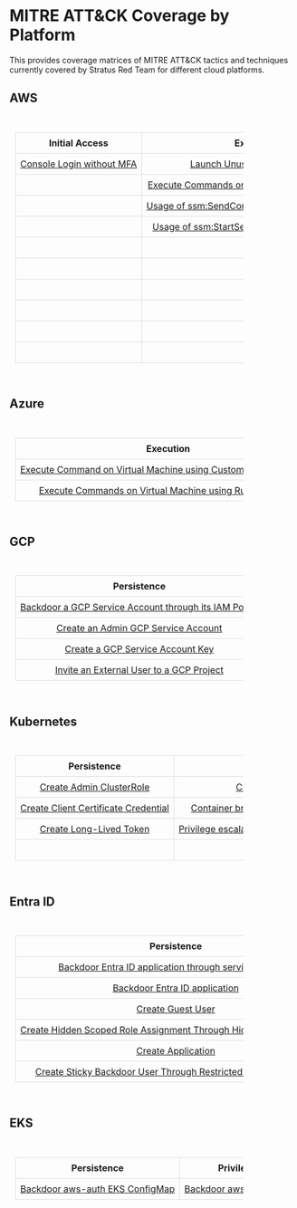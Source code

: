 
<style>
    .table-container {
        max-width: 80%; /* Ensures it doesn't go beyond the page */
        padding: 10px;
        margin-bottom: 20px;
    }
    table {
        width: 100%;
        border-collapse: collapse;
        margin: 20px 0;
        font-size: 16px;
        white-space: nowrap; /* Prevents text wrapping in cells */
    }
    th, td {
        border: 1px solid #ddd;
        padding: 8px;
        text-align: center;
    }
    .md-sidebar.md-sidebar--secondary { display: none; }
    .md-content { min-width: 100%; }
</style>

# MITRE ATT&CK Coverage by Platform

This provides coverage matrices of MITRE ATT&CK tactics and techniques currently covered by Stratus Red Team for different cloud platforms.
<h2>AWS</h2>
<div class="table-container"><table>
<thead><tr><th>Initial Access</th><th>Execution</th><th>Persistence</th><th>Privilege Escalation</th><th>Defense Evasion</th><th>Credential Access</th><th>Discovery</th><th>Lateral Movement</th><th>Exfiltration</th><th>Impact</th></tr></thead>
<tbody>
<tr><td><a href="../AWS/aws.initial-access.console-login-without-mfa">Console Login without MFA</a></td><td><a href="../AWS/aws.execution.ec2-launch-unusual-instances">Launch Unusual EC2 instances</a></td><td><a href="../AWS/aws.persistence.iam-backdoor-role">Backdoor an IAM Role</a></td><td><a href="../AWS/aws.execution.ec2-user-data">Execute Commands on EC2 Instance via User Data</a></td><td><a href="../AWS/aws.defense-evasion.bedrock-model-invocation-logging-delete">Delete Bedrock Model Invocation Logging</a></td><td><a href="../AWS/aws.credential-access.ec2-get-password-data">Retrieve EC2 Password Data</a></td><td><a href="../AWS/aws.discovery.ec2-enumerate-from-instance">Execute Discovery Commands on an EC2 Instance</a></td><td><a href="../AWS/aws.lateral-movement.ec2-serial-console-send-ssh-public-key">Usage of EC2 Serial Console to push SSH public key</a></td><td><a href="../AWS/aws.exfiltration.ec2-security-group-open-port-22-ingress">Open Ingress Port 22 on a Security Group</a></td><td><a href="../AWS/aws.impact.bedrock-guardrail-trigger">Trigger Bedrock Guardrail</a></td></tr>
<tr><td></td><td><a href="../AWS/aws.execution.ec2-user-data">Execute Commands on EC2 Instance via User Data</a></td><td><a href="../AWS/aws.persistence.iam-backdoor-user">Create an Access Key on an IAM User</a></td><td><a href="../AWS/aws.persistence.iam-backdoor-user">Create an Access Key on an IAM User</a></td><td><a href="../AWS/aws.defense-evasion.cloudtrail-delete">Delete CloudTrail Trail</a></td><td><a href="../AWS/aws.credential-access.ec2-steal-instance-credentials">Steal EC2 Instance Credentials</a></td><td><a href="../AWS/aws.discovery.ec2-download-user-data">Download EC2 Instance User Data</a></td><td><a href="../AWS/aws.lateral-movement.ec2-instance-connect">Usage of EC2 Instance Connect on multiple instances</a></td><td><a href="../AWS/aws.exfiltration.ec2-share-ami">Exfiltrate an AMI by Sharing It</a></td><td><a href="../AWS/aws.impact.bedrock-invoke-model">Invoke Bedrock Model</a></td></tr>
<tr><td></td><td><a href="../AWS/aws.execution.ssm-send-command">Usage of ssm:SendCommand on multiple instances</a></td><td><a href="../AWS/aws.persistence.iam-create-admin-user">Create an administrative IAM User</a></td><td><a href="../AWS/aws.persistence.iam-create-admin-user">Create an administrative IAM User</a></td><td><a href="../AWS/aws.defense-evasion.cloudtrail-event-selectors">Disable CloudTrail Logging Through Event Selectors</a></td><td><a href="../AWS/aws.credential-access.secretsmanager-batch-retrieve-secrets">Retrieve a High Number of Secrets Manager secrets (Batch)</a></td><td><a href="../AWS/aws.discovery.ses-enumerate">Enumerate SES</a></td><td></td><td><a href="../AWS/aws.exfiltration.ec2-share-ebs-snapshot">Exfiltrate EBS Snapshot by Sharing It</a></td><td><a href="../AWS/aws.impact.s3-ransomware-batch-deletion">S3 Ransomware through batch file deletion</a></td></tr>
<tr><td></td><td><a href="../AWS/aws.execution.ssm-start-session">Usage of ssm:StartSession on multiple instances</a></td><td><a href="../AWS/aws.persistence.iam-create-backdoor-role">Create a backdoored IAM Role</a></td><td><a href="../AWS/aws.persistence.iam-create-user-login-profile">Create a Login Profile on an IAM User</a></td><td><a href="../AWS/aws.defense-evasion.cloudtrail-lifecycle-rule">CloudTrail Logs Impairment Through S3 Lifecycle Rule</a></td><td><a href="../AWS/aws.credential-access.secretsmanager-retrieve-secrets">Retrieve a High Number of Secrets Manager secrets</a></td><td></td><td></td><td><a href="../AWS/aws.exfiltration.rds-share-snapshot">Exfiltrate RDS Snapshot by Sharing</a></td><td><a href="../AWS/aws.impact.s3-ransomware-client-side-encryption">S3 Ransomware through client-side encryption</a></td></tr>
<tr><td></td><td></td><td><a href="../AWS/aws.persistence.iam-create-user-login-profile">Create a Login Profile on an IAM User</a></td><td><a href="../AWS/aws.persistence.lambda-layer-extension">Add a Malicious Lambda Extension</a></td><td><a href="../AWS/aws.defense-evasion.cloudtrail-stop">Stop CloudTrail Trail</a></td><td><a href="../AWS/aws.credential-access.ssm-retrieve-securestring-parameters">Retrieve And Decrypt SSM Parameters</a></td><td></td><td></td><td><a href="../AWS/aws.exfiltration.s3-backdoor-bucket-policy">Backdoor an S3 Bucket via its Bucket Policy</a></td><td><a href="../AWS/aws.impact.s3-ransomware-individual-deletion">S3 Ransomware through individual file deletion</a></td></tr>
<tr><td></td><td></td><td><a href="../AWS/aws.persistence.lambda-backdoor-function">Backdoor Lambda Function Through Resource-Based Policy</a></td><td><a href="../AWS/aws.persistence.rolesanywhere-create-trust-anchor">Create an IAM Roles Anywhere trust anchor</a></td><td><a href="../AWS/aws.defense-evasion.dns-delete-logs">Delete DNS query logs</a></td><td></td><td></td><td></td><td></td><td></td></tr>
<tr><td></td><td></td><td><a href="../AWS/aws.persistence.lambda-layer-extension">Add a Malicious Lambda Extension</a></td><td><a href="../AWS/aws.privilege-escalation.iam-update-user-login-profile">Change IAM user password</a></td><td><a href="../AWS/aws.defense-evasion.organizations-leave">Attempt to Leave the AWS Organization</a></td><td></td><td></td><td></td><td></td><td></td></tr>
<tr><td></td><td></td><td><a href="../AWS/aws.persistence.lambda-overwrite-code">Overwrite Lambda Function Code</a></td><td></td><td><a href="../AWS/aws.defense-evasion.vpc-remove-flow-logs">Remove VPC Flow Logs</a></td><td></td><td></td><td></td><td></td><td></td></tr>
<tr><td></td><td></td><td><a href="../AWS/aws.persistence.rolesanywhere-create-trust-anchor">Create an IAM Roles Anywhere trust anchor</a></td><td></td><td></td><td></td><td></td><td></td><td></td><td></td></tr>
<tr><td></td><td></td><td><a href="../AWS/aws.persistence.sts-federation-token">Generate temporary AWS credentials using GetFederationToken</a></td><td></td><td></td><td></td><td></td><td></td><td></td><td></td></tr>
</tbody>
</table>
</div>
<h2>Azure</h2>
<div class="table-container"><table>
<thead><tr><th>Execution</th><th>Persistence</th><th>Exfiltration</th></tr></thead>
<tbody>
<tr><td><a href="../Azure/azure.execution.vm-custom-script-extension">Execute Command on Virtual Machine using Custom Script Extension</a></td><td><a href="../Azure/azure.persistence.create-bastion-shareable-link">Create Azure VM Bastion shareable link</a></td><td><a href="../Azure/azure.exfiltration.disk-export">Export Disk Through SAS URL</a></td></tr>
<tr><td><a href="../Azure/azure.execution.vm-run-command">Execute Commands on Virtual Machine using Run Command</a></td><td></td><td></td></tr>
</tbody>
</table>
</div>
<h2>GCP</h2>
<div class="table-container"><table>
<thead><tr><th>Persistence</th><th>Privilege Escalation</th><th>Credential Access</th><th>Exfiltration</th></tr></thead>
<tbody>
<tr><td><a href="../GCP/gcp.persistence.backdoor-service-account-policy">Backdoor a GCP Service Account through its IAM Policy</a></td><td><a href="../GCP/gcp.persistence.create-admin-service-account">Create an Admin GCP Service Account</a></td><td><a href="../GCP/gcp.credential-access.secretmanager-retrieve-secrets">Retrieve a High Number of Secret Manager secrets</a></td><td><a href="../GCP/gcp.exfiltration.share-compute-disk">Exfiltrate Compute Disk by sharing it</a></td></tr>
<tr><td><a href="../GCP/gcp.persistence.create-admin-service-account">Create an Admin GCP Service Account</a></td><td><a href="../GCP/gcp.persistence.create-service-account-key">Create a GCP Service Account Key</a></td><td></td><td><a href="../GCP/gcp.exfiltration.share-compute-image">Exfiltrate Compute Image by sharing it</a></td></tr>
<tr><td><a href="../GCP/gcp.persistence.create-service-account-key">Create a GCP Service Account Key</a></td><td><a href="../GCP/gcp.privilege-escalation.impersonate-service-accounts">Impersonate GCP Service Accounts</a></td><td></td><td><a href="../GCP/gcp.exfiltration.share-compute-snapshot">Exfiltrate Compute Disk by sharing a snapshot</a></td></tr>
<tr><td><a href="../GCP/gcp.persistence.invite-external-user">Invite an External User to a GCP Project</a></td><td></td><td></td><td></td></tr>
</tbody>
</table>
</div>
<h2>Kubernetes</h2>
<div class="table-container"><table>
<thead><tr><th>Persistence</th><th>Privilege Escalation</th><th>Credential Access</th></tr></thead>
<tbody>
<tr><td><a href="../Kubernetes/k8s.persistence.create-admin-clusterrole">Create Admin ClusterRole</a></td><td><a href="../Kubernetes/k8s.persistence.create-admin-clusterrole">Create Admin ClusterRole</a></td><td><a href="../Kubernetes/k8s.credential-access.dump-secrets">Dump All Secrets</a></td></tr>
<tr><td><a href="../Kubernetes/k8s.persistence.create-client-certificate">Create Client Certificate Credential</a></td><td><a href="../Kubernetes/k8s.privilege-escalation.hostpath-volume">Container breakout via hostPath volume mount</a></td><td><a href="../Kubernetes/k8s.credential-access.steal-serviceaccount-token">Steal Pod Service Account Token</a></td></tr>
<tr><td><a href="../Kubernetes/k8s.persistence.create-token">Create Long-Lived Token</a></td><td><a href="../Kubernetes/k8s.privilege-escalation.nodes-proxy">Privilege escalation through node/proxy permissions</a></td><td></td></tr>
<tr><td></td><td><a href="../Kubernetes/k8s.privilege-escalation.privileged-pod">Run a Privileged Pod</a></td><td></td></tr>
</tbody>
</table>
</div>
<h2>Entra ID</h2>
<div class="table-container"><table>
<thead><tr><th>Persistence</th><th>Privilege Escalation</th></tr></thead>
<tbody>
<tr><td><a href="../Entra ID/entra-id.persistence.backdoor-application-sp">Backdoor Entra ID application through service principal</a></td><td><a href="../Entra ID/entra-id.persistence.backdoor-application-sp">Backdoor Entra ID application through service principal</a></td></tr>
<tr><td><a href="../Entra ID/entra-id.persistence.backdoor-application">Backdoor Entra ID application</a></td><td><a href="../Entra ID/entra-id.persistence.backdoor-application">Backdoor Entra ID application</a></td></tr>
<tr><td><a href="../Entra ID/entra-id.persistence.guest-user">Create Guest User</a></td><td><a href="../Entra ID/entra-id.persistence.new-application">Create Application</a></td></tr>
<tr><td><a href="../Entra ID/entra-id.persistence.hidden-au">Create Hidden Scoped Role Assignment Through HiddenMembership AU</a></td><td></td></tr>
<tr><td><a href="../Entra ID/entra-id.persistence.new-application">Create Application</a></td><td></td></tr>
<tr><td><a href="../Entra ID/entra-id.persistence.restricted-au">Create Sticky Backdoor User Through Restricted Management AU</a></td><td></td></tr>
</tbody>
</table>
</div>
<h2>EKS</h2>
<div class="table-container"><table>
<thead><tr><th>Persistence</th><th>Privilege Escalation</th><th>Lateral Movement</th></tr></thead>
<tbody>
<tr><td><a href="../EKS/eks.persistence.backdoor-aws-auth-configmap">Backdoor aws-auth EKS ConfigMap</a></td><td><a href="../EKS/eks.persistence.backdoor-aws-auth-configmap">Backdoor aws-auth EKS ConfigMap</a></td><td><a href="../EKS/eks.lateral-movement.create-access-entry">Create Admin EKS Access Entry</a></td></tr>
</tbody>
</table>
</div>
